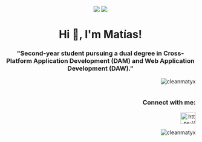 <p align = "center">
  <img src="images/presentacion.png">
  <img src="images/portada.png">
</p>

<h1 align="center">Hi 👋, I'm Matías!</h1>
<h3 align="center">"Second-year student pursuing a dual degree in Cross-Platform Application Development (DAM) and Web Application Development (DAW)."</h3>

<p align="right"> <img src="https://komarev.com/ghpvc/?username=cleanmatyx&label=Profile%20views&color=0e75b6&style=flat" alt="cleanmatyx" /> </p>

<p align="left"> <a href="https://twitter.com/" target="blank"><img src="https://img.shields.io/twitter/follow/?logo=twitter&style=for-the-badge" alt="" /></a> </p>

<h3 align="right">Connect with me:</h3>
<p align="right">
<a href="https://linkedin.com/in/https://www.linkedin.com/in/mat%c3%adas-e-borra-quiroz-6841831a7/" target="blank"><img align="center" src="https://raw.githubusercontent.com/rahuldkjain/github-profile-readme-generator/master/src/images/icons/Social/linked-in-alt.svg" alt="https://www.linkedin.com/in/mat%c3%adas-e-borra-quiroz-6841831a7/" height="30" width="40" /></a>
</p>

<p><img align="right" src="https://github-readme-stats.vercel.app/api/top-langs?username=cleanmatyx&show_icons=true&theme=synthwave&locale=en&layout=compact" alt="cleanmatyx" /></p>
